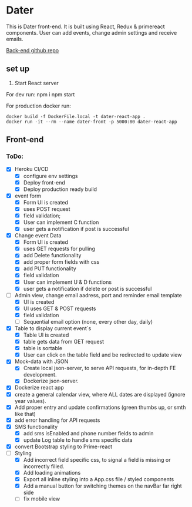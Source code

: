 # Dater

This is Dater front-end. It is built using React, Redux & primereact components. User can add events, change admin settings and receive emails. 

[Back-end github repo](https://github.com/Seeru-crypto/Dater_BE)


## set up

1. Start React server

For dev run: 
    npm i
    npm start

For production docker run:

    docker build -f DockerFile.local -t dater-react-app .
    docker run -it --rm --name dater-front -p 5000:80 dater-react-app


## Front-end

### ToDo:
  - [x] Heroku CI/CD
     - [x] configure env settings
     - [x] Deploy front-end
     - [x] Deploy production ready build
  - [x] event form
      -   [x] Form UI is created
      -   [x] uses POST request
      -   [x] field validation;
      -   [x] User can implement C function
      -   [x] user gets a notification if post is successful
  - [x] Change event Data
      -   [x] Form UI is created
      -   [x] uses GET requests for pulling
      -   [x] add Delete functionality
      -   [x] add proper form fields with css
      -   [x] add PUT functionality
      -   [x] field validation
      -   [x] User can implement U & D functions
      -   [x] user gets a notification if delete or post is successful
  - [ ] Admin view, change email aadress, port and reminder email template
      - [x] UI is created
      - [x] UI uses GET & POST requests
      - [x] field validation
      - [ ] Sequential email option (none, every other day, daily)
  - [x] Table to display current event´s
      -   [x] Table UI is created
      -   [x] table gets data from GET request
      -   [x] table is sortable
      -   [x] User can click on the table field and be redirected to update view
  - [x] Mock-data with JSON
      -   [x] Create local json-server, to serve API requests, for in-depth FE development.
      -   [x] Dockerize json-server.
  - [x] Dockerize react app
  - [x] create a general calendar view, where ALL dates are displayed (ignore year values).
  - [x] Add proper entry and update confirmations (green thumbs up, or smth like that)
  - [x] add error handling for API requests
  - [x] SMS functionality
    - [x] add sms isEnabled and phone number fields to admin
    - [x] update Log table to handle sms specific data
  - [x] convert Bootstrap styling to Prime-react
  - [ ] Styling
      - [x] Add incorrect field specific css, to signal a field is missing or incorrectly filled. 
      - [x] Add loading animations
      - [x] Export all inline styling into a App.css file / styled components
      - [x] Add a manual button for switching themes on the navBar far right side
      - [ ] fix mobile view
